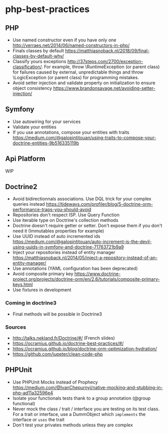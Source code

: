# php-best-practices

## PHP
 * Use named constructor even if you have only one http://verraes.net/2014/06/named-constructors-in-php/
 * Finals classes by default https://matthiasnoback.nl/2018/09/final-classes-by-default-why/
 * Classify yours exceptions http://37steps.com/2700/exception-classification/. For example, throw \RuntimeException (or parent class) for failures caused by external, unpredictable things and throw \LogicException (or parent class) for programming mistakes.
 * Avoid setter injection and validate property on initialization to ensure object consistency https://www.brandonsavage.net/avoiding-setter-injection/
 
 ## Symfony
 * Use autowiring for your services
 * Validate your entities
 * If you use annotations, compose your entities with traits https://medium.com/@galopintitouan/using-traits-to-compose-your-doctrine-entities-9b516335119b
 
 ## Api Platform
 
WIP

 ## Doctrine2
 
 * Avoid bidirectionnals associations. Use DQL trick for your complex queries instead https://tideways.com/profiler/blog/5-doctrine-orm-performance-traps-you-should-avoid
 * Repositories don't respect ISP. Use Query Function
 * Use iterable type on Doctrine's collection methods
 * Doctrine doesn't require getter or setter. Don't expose them if you don't need it (Immutables properties for example)
 * Use UUID instead of auto incremented ids https://medium.com/@galopintitouan/auto-increment-is-the-devil-using-uuids-in-symfony-and-doctrine-71763721b9a9
 * Inject your repositories instead of entity manager https://matthiasnoback.nl/2014/05/inject-a-repository-instead-of-an-entity-manager/
 * Use annotations (YAML configuration has been deprecated)
 * Avoid composite primary key https://www.doctrine-project.org/projects/doctrine-orm/en/2.6/tutorials/composite-primary-keys.html
 * Use fixtures in development
 
 ### Coming in doctrine3
 * Final methods will be possible in Doctrine3
 
 ### Sources
   * http://talks.nekland.fr/Doctrine/#/ (French slides)
   * https://ocramius.github.io/doctrine-best-practices/#/
   * https://ocramius.github.io/blog/doctrine-orm-optimization-hydration/
   * https://github.com/jupeter/clean-code-php
 
 ## PHPUnit
  * Use PHPUnit Mocks instead of Prophecy https://medium.com/@IvanChepurnyi/native-mocking-and-stubbing-in-php-ad11a32596e4
  * Isolate your functionals tests thank to a group annotation (@group functional)
  * Never mock the class / trait / interface you are testing on its test class. For a trait or interface, use a DummObject which `implements` the interface or `uses` the trait
  * Don't test your privates methods unless they are complex 
